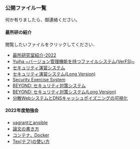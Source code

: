 ### 公開ファイル一覧  

何か有りましたら、御連絡ください。  

#### 最所研の紹介

<div id=replacePdfjs>閲覧したいファイルをクリックしてください．</div>

<!-- markdown-link-check-disable -->

<!-- - [Intro_Saisho-Lab2021.pdf](./index.html?FILE=../public_material/Intro_Saisho-Lab2021.pdf) -->
<!-- - [s20g470-AERG2020.pdf](./index.html?FILE=../public_material/s20g470-AERG2020.pdf) -->
<!-- - [s20g477-IntroResearch.pdf](./index.html?FILE=../public_material/s20g477-IntroResearch.pdf) -->
<!-- - [コンテナの隔離を強化するサンドボックス機構](./index.html?FILE=../public_material/s20g451_IntroResearch.pdf) -->
<!-- - [試行錯誤しながら自学自習できる体験型セキュリティ演習システム](./index.html?FILE=../public_material/s22d451-IntroResearch.pdf) -->
<!-- - [BEYOND:脆弱性対策のための​セキュリティ保護システム](./index.html?FILE=../public_material/s20g470-IntroResearch.pdf) -->

- [最所研究室紹介-2022](./index.html?FILE=../public_material/Intro_Saisho-Lab2022.pdf)
- [Yuiha ~バージョン管理機能を持つファイルシステム(VerFS)~](./index.html?FILE=../public_material/poster-2022_VersionFileSystem.pdf)
- [セキュリティ演習システム](./index.html?FILE=../public_material/poster-2022_CyberEducation.pdf)
- [セキュリティ演習システム(Long Version)](./index.html?FILE=../public_material/s22d451-IntroResearch.pdf)
- [Security Exercise System](./index.html?FILE=../public_material/Security_Exercise_System.pdf)
- [BEYOND: セキュリティ対策システム](./index.html?FILE=../public_material/poster-2022_BEYOND-SecuritySystem.pdf)
- [BEYOND: セキュリティ対策システム(Long Version)](./index.html?FILE=../public_material/s20g470-IntroResearch.pdf)
- [分散WebシステムとDNSキャッシュポイズニングの可視化 ](./index.html?FILE=../public_material/poster-2022_Loadbalance-Visualization.pdf)

#### 2022年度勉強会

- [vagrantとansible](./index.html?FILE=../public_material/vagrant_ansible.pdf)
- [論文の書き方](./index.html?FILE=../public_material/howtowrite.pdf)
- [コンテナ，Docker](https://yuyuyusei.github.io/container-learn/)
- [Tex(テフ)の使い方](https://hackmd.io/vNPoCzvzSzO43ccTsQha3A?view)

<script src='../pdfjs/build/pdf.js'> </script>
<script>
	function getFileNameFromGetFILE(){
		let url = new URL(window.location.href);
		let params=url.searchParams;
		return params.get('FILE');
	}
	
	const url=getFileNameFromGetFILE();
	pdfjsLib.GlobalWorkerOptions.workerSrc='../pdfjs/build/pdf.worker.js';
	const loadingTask=pdfjsLib.getDocument(url);
	
	(async ()=>{
		const pdf=await loadingTask.promise;
		const page=await pdf.getPage(1);
		const width=page._pageInfo.view[2];
		const height=page._pageInfo.view[3];
	
		let elmPdf=document.getElementById('replacePdfjs');
		elmPdf.innerHTML='<iframe src=\''+url+'\' height='+height+'px width='+width+'px ></iframe>';
	})();
</script>
